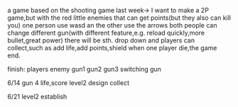 a game based on the shooting game last week->
I want to make a 2P game,but with the red little enemies that can get points(but they also can kill you)
one person use wasd an the other use the arrows
both people can change different gun(with different feature,e.g. reload quickly,more bullet,great power)
there will be sth. drop down and players can collect,such as add life,add points,shield
when one player die,the game end.


finish:
players
enemy
gun1
gun2
gun3
switching gun

6/14
gun 4
life,score
level2 design
collect

6/21
level2 establish
